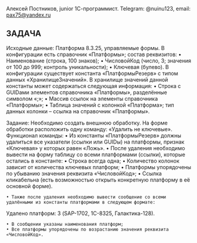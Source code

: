 Алексей Постников, junior 1С-программист. Telegram: @nuinu123, email: pax75@yandex.ru

ЗАДАЧА
------

Исходные данные:
Платформа 8.3.25, управляемые формы. 
В конфигурации есть справочник «Платформы»; состав реквизитов:
    • Наименование (строка, 100 знаков);
    • ЧисловойКод (число, 3; значения от 100 до 999; контроль уникальности);
    • Ключевая (булево).
В конфигурации существует константа «ПлатформыРезерв» с типом данных «ХранилищеЗначений».
В хранилище значений данной константы может содержаться следующая информация:
    • Строка с GUIDами элементов справочника «Платформы», разделённые символом «;»;
    • Массив ссылок на элементы справочника «Платформы»;
    • Таблица значений с колонкой «Платформа»; тип данных колонки – ссылка на справочник «Платформы».

Задание:
Необходимо создать внешнюю обработку. На форме обработки расположить одну команду: «Удалить не ключевые». Функционал команды:
    • Из константы «ПлатформыРезерв» должны удалиться все указатели (ссылки или GUIDы) на платформы, признак «Ключевая» у которых равен «Ложь».
    • После удаления необходимо вывести на форму таблицу со всеми платформами (ссылки), которые остались в константе:
    • Строка всегда одна;
    • Количество колонок зависит от количества ключевых платформ;
    • Платформы упорядочены по убыванию значения реквизита «ЧисловойКод»;
    • Ссылка кликабельна (есть возможностью открыть конкретную платформу в её основной форме).

    • Также после удаления необходимо вывести сообщение со всеми удалёнными из константы платформами в следующем формате:

Удалено платформ: 3 (SAP-1702, 1С-8325, Галактика-128).

    • В сообщении указаны наименования платформ; 
    • Все платформы упорядочены по возрастанию значения реквизита «ЧисловойКод».
